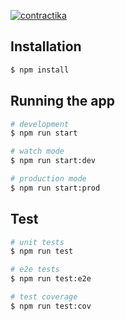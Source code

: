 [![contractika](https://circleci.com/gh/cryptoTeq/falcon-backend.svg?style=svg)](https://app.circleci.com/pipelines/github/cryptoTeq/falcon-backend)

## Installation

```bash
$ npm install
```

## Running the app

```bash
# development
$ npm run start

# watch mode
$ npm run start:dev

# production mode
$ npm run start:prod
```

## Test

```bash
# unit tests
$ npm run test

# e2e tests
$ npm run test:e2e

# test coverage
$ npm run test:cov
```
